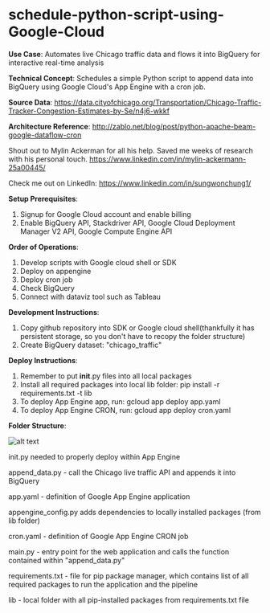 # schedule-python-script-using-Google-Cloud
**Use Case**: Automates live Chicago traffic data and flows it into BigQuery for interactive real-time analysis

**Technical Concept**: Schedules a simple Python script to append data into BigQuery using Google Cloud's App Engine with a cron job.

**Source Data**: https://data.cityofchicago.org/Transportation/Chicago-Traffic-Tracker-Congestion-Estimates-by-Se/n4j6-wkkf

**Architecture Reference**: http://zablo.net/blog/post/python-apache-beam-google-dataflow-cron

Shout out to Mylin Ackerman for all his help. Saved me weeks of research with his personal touch.
https://www.linkedin.com/in/mylin-ackermann-25a00445/

Check me out on LinkedIn: https://www.linkedin.com/in/sungwonchung1/

**Setup Prerequisites**:
1. Signup for Google Cloud account and enable billing
2. Enable BigQuery API, Stackdriver API, Google Cloud Deployment Manager V2 API, Google Compute Engine API

**Order of Operations**:
1. Develop scripts with Google cloud shell or SDK
2. Deploy on appengine
3. Deploy cron job
4. Check BigQuery
5. Connect with dataviz tool such as Tableau

**Development Instructions**:
1. Copy github repository into SDK or Google cloud shell(thankfully it has persistent storage, so you don't have to recopy the folder structure)
2. Create BigQuery dataset: "chicago_traffic"

**Deploy Instructions**:
1. Remember to put __init__.py files into all local packages
2. Install all required packages into local lib folder: pip install -r requirements.txt -t lib
3. To deploy App Engine app, run: gcloud app deploy app.yaml
4. To deploy App Engine CRON, run: gcloud app deploy cron.yaml

**Folder Structure**:

![alt text](https://storage.googleapis.com/demos-sung.appspot.com/Folder%20Structure.PNG "Using Google Cloud Shell")

init.py needed to properly deploy within App Engine

append_data.py - call the Chicago live traffic API and appends it into BigQuery

app.yaml - definition of Google App Engine application

appengine_config.py adds dependencies to locally installed packages (from lib folder)

cron.yaml - definition of Google App Engine CRON job

main.py - entry point for the web application and calls the function contained within "append_data.py"

requirements.txt - file for pip package manager, which contains list of all required packages to run the application and the pipeline

lib - local folder with all pip-installed packages from requirements.txt file
